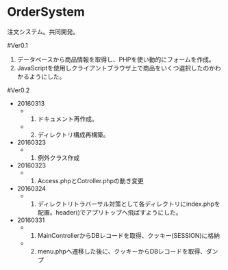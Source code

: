 # OrderSystem
注文システム。共同開発。


#Ver0.1
1. データベースから商品情報を取得し、PHPを使い動的にフォームを作成。
2. JavaScriptを使用しクライアントブラウザ上で商品をいくつ選択したのかわかるようにした。

#Ver0.2
- 20160313
    + 1. ドキュメント再作成。
    + 2. ディレクトリ構成再構築。
- 20160323
    + 1. 例外クラス作成
- 20160323
    + 1. Access.phpとCotroller.phpの動き変更
- 20160324
    + 1. ディレクトリトラバーサル対策として各ディレクトリにindex.phpを配置。header()でアプリトップへ飛ばすようにした。
- 20160331
    + 1. MainControllerからDBレコードを取得、クッキー(SESSION)に格納
    + 2. menu.phpへ遷移した後に、クッキーからDBレコードを取得、ダンプ
